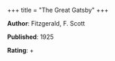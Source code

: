 +++
title = "The Great Gatsby"
+++



**Author**: Fitzgerald, F. Scott

**Published**: 1925

**Rating**: +
